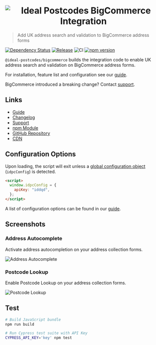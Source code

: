 <h1 align="center">
  <img src="https://img.ideal-postcodes.co.uk/BigCommerce%20Integration%20Logo%403x.png" alt="Ideal Postcodes BigCommerce Integration">
</h1>

> Add UK address search and validation to BigCommerce address forms

[![Dependency Status](https://david-dm.org/ideal-postcodes/bigcommerce.svg)](https://david-dm.org/ideal-postcodes/bigcommerce)
[![Release](https://github.com/ideal-postcodes/bigcommerce/workflows/Release/badge.svg)](https://github.com/ideal-postcodes/bigcommerce/actions)
![CI](https://github.com/ideal-postcodes/bigcommerce/workflows/CI/badge.svg?branch=master)
[![npm version](https://badge.fury.io/js/%40ideal-postcodes%2Fbigcommerce.svg)](https://badge.fury.io/js/%40ideal-postcodes%2Fbigcommerce)

`@ideal-postcodes/bigcommerce` builds the integration code to enable UK address search and validation on BigCommerce address forms.

For installation, feature list and configuration see our [guide](https://ideal-postcodes.co.uk/guides/bigcommerce).

BigCommerce introduced a breaking change? Contact [support](https://ideal-postcodes.co.uk/support).

## Links

- [Guide](https://ideal-postcodes.co.uk/guides/bigcommerce)
- [Changelog](https://github.com/ideal-postcodes/bigcommerce/blob/master/CHANGELOG.md)
- [Support](https://ideal-postcodes.co.uk)
- [npm Module](https://www.npmjs.com/package/@ideal-postcodes/bigcommerce)
- [GitHub Repository](https://github.com/ideal-postcodes/bigcommerce)
- [CDN](https://www.jsdelivr.com/package/npm/@ideal-postcodes/bigcommerce)

## Configuration Options

Upon loading, the script will exit unless a [global configuration object](https://ideal-postcodes.co.uk/guides/integration-configuration) (`idpcConfig`) is detected.

```html
<script>
  window.idpcConfig = {
    apiKey: "iddqd",
  };
</script>
```

A list of configuration options can be found in our [guide](https://ideal-postcodes/guides/bigcommerce#configuration-defaults).

## Screenshots

### Address Autocomplete

Activate address autocompletion on your address collection forms.

![Address Autocomplete](https://img.ideal-postcodes.co.uk/bigcommerce-autocomplete.png)

### Postcode Lookup

Enable Postcode Lookup on your address collection forms.

![Postcode Lookup](https://img.ideal-postcodes.co.uk/bigcommerce-postcode-lookup-desktop.png)

## Test

```bash
# Build JavaScript bundle
npm run build

# Run Cypress test suite with API Key
CYPRESS_API_KEY='key' npm test
```
